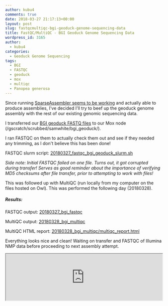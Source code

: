 ```yaml
---
author: kubu4
comments: true
date: 2018-03-27 21:17:13+00:00
layout: post
slug: fastqcmultiqc-bgi-geoduck-genome-sequencing-data
title: FastQC/MultiQC - BGI Geoduck Genome Sequencing Data
wordpress_id: 3165
author:
  - kubu4
categories:
  - Geoduck Genome Sequencing
tags:
  - BGI
  - FASTQC
  - geoduck
  - mox
  - multiqc
  - Panopea generosa
---
```


Since running [SparseAssembler seems to be working](https://robertslab.github.io/sams-notebook/2018-03-27-assembly-geoduck-novaseq-using-sparseassembler-kmer-101.html) and actually able to produce assemblies, I've decided I'll try to beef up the geoduck genome assembly with the rest of our existing genomic sequencing data.

I transferred our [BGI geoduck FASTQ files](https://owl.fish.washington.edu/P_generosa_genome_assemblies_BGI/20161201/cdts-hk.genomics.cn/Panopea_generosa/clean_data/) to our Mox node (/gscratch/scrubbed/samwhite/bgi_geoduck/).

I ran FASTQC on them to actually check them out and see if they needed any trimming, as I don't believe this has been done!

FASTQC slurm script: [20180327_fastqc_bgi_geoduck_slurm.sh](https://owl.fish.washington.edu/Athaliana/20180327_bgi_fastqc/20180327_fastqc_bgi_geoduck_slurm.sh)

_Side note: Initial FASTQC failed on one file. Turns out, it got corrupted during transfer! Serves as good reminder about the importance of verifying MD5 checksums after file transfer, prior to attempting to work with files!_

This was followed up with MultiQC (run locally from my computer on the files hosted on Owl). This was performed the following day (20180328).



##### Results:



FASTQC output: [20180327_bgi_fastqc](https://owl.fish.washington.edu/Athaliana/20180327_bgi_fastqc/)

MultiQC output: [20180328_bgi_multiqc](https://owl.fish.washington.edu/Athaliana/20180327_bgi_fastqc/20180328_bgi_multiqc/)

MultiQC HTML report: [20180328_bgi_multiqc/multiqc_report.html](https://owl.fish.washington.edu/Athaliana/20180327_bgi_fastqc/20180328_bgi_multiqc/multiqc_report.html)

Everything looks nice and clean! Waiting on transfer and FASTQC of Illumina NMP data before proceeding to next assembly attempt.

<iframe src="https://owl.fish.washington.edu/Athaliana/20180327_bgi_fastqc/20180328_bgi_multiqc/multiqc_report.html" width="100%" same_height_as="window" scrolling="yes"></iframe>

